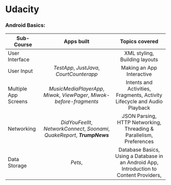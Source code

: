# Udacity
### Android Basics: 
 
| Sub-Course              | Apps built    | Topics covered    |
| -------------           |:-------------:|:-------------:
| User Interface          |               |XML styling, Building layouts
| User Input              | *TestApp*, *JustJava*, *CourtCounterapp* |Making an App Interactive
| Multiple App Screens    | *MusicMediaPlayerApp*, *Miwok*, *ViewPager*, *Miwok-before-fragments* | Intents and Activities, Fragments, Activity Lifecycle and Audio Playback
| Networking              |  *DidYouFeelIt*, *NetworkConnect*, *Soonami*, *QuakeReport*, ***TrumpNews*** | JSON Parsing, HTTP Networking, Threading & Parallelism, Preferences |
| Data Storage            | *Pets*,       | Database Basics, Using a Database in an Android App, Introduction to Content Providers,  | 
